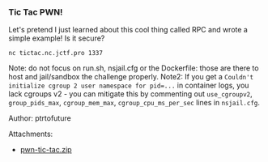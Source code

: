 ### Tic Tac PWN!
Let's pretend I just learned about this cool thing called RPC and wrote a simple example! Is it secure?
```
nc tictac.nc.jctf.pro 1337
```

Note: do not focus on run.sh, nsjail.cfg or the Dockerfile: those are there to host and jail/sandbox the challenge properly.
Note2: If you get a `Couldn't initialize cgroup 2 user namespace for pid=...` in container logs, you lack cgroups v2 - you can mitigate this by commenting out `use_cgroupv2`, `group_pids_max`, `cgroup_mem_max`, `cgroup_cpu_ms_per_sec` lines in `nsjail.cfg`.

Author: ptrtofuture


Attachments:
* [pwn-tic-tac.zip](./public/pwn-tic-tac.zip)